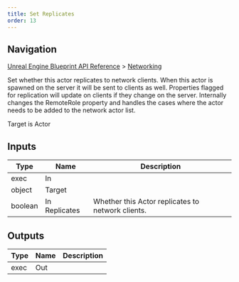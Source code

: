 ```yaml
---
title: Set Replicates
order: 13
---
```

## Navigation

[Unreal Engine Blueprint API Reference](https://dev.epicgames.com/documentation/en-us/unreal-engine/BlueprintAPI) > [Networking](https://dev.epicgames.com/documentation/en-us/unreal-engine/BlueprintAPI/Networking)

Set whether this actor replicates to network clients. When this actor is spawned on the server it will be sent to clients as well.
Properties flagged for replication will update on clients if they change on the server.
Internally changes the RemoteRole property and handles the cases where the actor needs to be added to the network actor list.

Target is Actor

## Inputs

| Type | Name | Description |
| --- | --- | --- |
| exec | In |  |
| object | Target |  |
| boolean | In Replicates | Whether this Actor replicates to network clients. |

## Outputs

| Type | Name | Description |
| --- | --- | --- |
| exec | Out |  |
